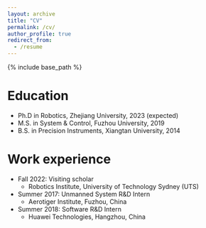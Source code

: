 ```yaml
---
layout: archive
title: "CV"
permalink: /cv/
author_profile: true
redirect_from:
  - /resume
---
```


{% include base_path %}

Education
======
* Ph.D in Robotics, Zhejiang University, 2023 (expected)
* M.S. in System & Control, Fuzhou University, 2019
* B.S. in Precision Instruments, Xiangtan University, 2014

Work experience
======
* Fall 2022: Visiting scholar
  - Robotics Institute, University of Technology Sydney (UTS)
* Summer 2017: Unmanned System R&D Intern
  - Aerotiger Institute, Fuzhou, China
* Summer 2018: Software R&D Intern
  * Huawei Technologies, Hangzhou, China
